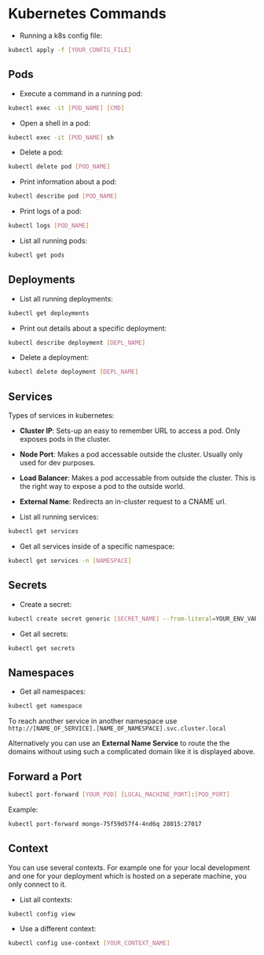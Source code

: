 # Kubernetes Commands

- Running a k8s config file:

```bash
kubectl apply -f [YOUR_CONFIG_FILE]
```

## Pods

- Execute a command in a running pod:

```bash
kubectl exec -it [POD_NAME] [CMD]
```

- Open a shell in a pod:

```bash
kubectl exec -it [POD_NAME] sh
```

- Delete a pod:

```bash
kubectl delete pod [POD_NAME]
```

- Print information about a pod:

```bash
kubectl describe pod [POD_NAME]
```

- Print logs of a pod:

```bash
kubectl logs [POD_NAME]
```

- List all running pods:

```bash
kubectl get pods
```

## Deployments

- List all running deployments:

```bash
kubectl get deployments
```

- Print out details about a specific deployment:

```bash
kubectl describe deployment [DEPL_NAME]
```

- Delete a deployment:

```bash
kubectl delete deployment [DEPL_NAME]
```

## Services

Types of services in kubernetes:

- **Cluster IP**: Sets-up an easy to remember URL to access a pod. Only exposes pods in the cluster.
- **Node Port**: Makes a pod accessable outside the cluster. Usually only used for dev purposes.
- **Load Balancer**: Makes a pod accessable from outside the cluster. This is the right way to expose a pod to the outside world.
- **External Name**: Redirects an in-cluster request to a CNAME url.

- List all running services:

```bash
kubectl get services
```

- Get all services inside of a specific namespace:

```bash
kubectl get services -n [NAMESPACE]
```

## Secrets

- Create a secret:

```bash
kubectl create secret generic [SECRET_NAME] --from-literal=YOUR_ENV_VARIABLE=your-env-value
```

- Get all secrets:

```bash
kubectl get secrets
```

## Namespaces

- Get all namespaces:

```bash
kubectl get namespace
```

To reach another service in another namespace use `http://[NAME_OF_SERVICE].[NAME_OF_NAMESPACE].svc.cluster.local`

Alternatively you can use an **External Name Service** to route the the domains without using such a complicated domain like it is displayed above.

## Forward a Port

```bash
kubectl port-forward [YOUR_POD] [LOCAL_MACHINE_PORT]:[POD_PORT]
```

Example:

```bash
kubectl port-forward mongo-75f59d57f4-4nd6q 28015:27017
```

## Context

You can use several contexts. For example one for your local development and one for your deployment which is hosted on a seperate machine, you only connect to it.

- List all contexts:

```bash
kubectl config view
```

- Use a different context:

```bash
kubectl config use-context [YOUR_CONTEXT_NAME]
```

